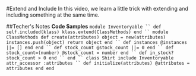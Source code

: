 #Extend and Include
In this video, we learn a little trick with extending and including something at the same time.

##Techer's Notes
**Code Samples**
`module Inventoryable
``
  def self.included(klass)
    klass.extend(ClassMethods)
  end
``
  module ClassMethods
    def create(attributes)
      object = new(attributes)
      instances.push(object)
      return object
    end
``
    def instances
      @instances ||= []
    end
  end
``
  def stock_count
    @stock_count ||= 0
  end
``
  def stock_count=(number)
    @stock_count = number
  end
``
  def in_stock?
    stock_count > 0
  end
``
end
``
class Shirt
  include Inventoryable
  attr_accessor :attributes
``
  def initialize(attributes)
    @attributes = attributes
  end
end`

